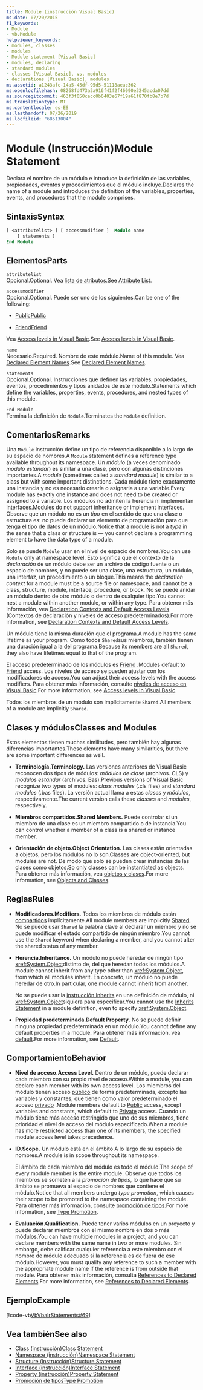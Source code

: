 ```yaml
---
title: Module (instrucción Visual Basic)
ms.date: 07/20/2015
f1_keywords:
- Module
- vb.Module
helpviewer_keywords:
- modules, classes
- modules
- Module statement [Visual Basic]
- modules, declaring
- standard modules
- classes [Visual Basic], vs. modules
- declarations [Visual Basic], modules
ms.assetid: a1243afc-14a5-45df-95d5-51118aeac362
ms.openlocfilehash: 08268fd473a3a916f41f2f46090e3245acda07dd
ms.sourcegitcommit: 463f3f050cecc0b6403e67f19a61f870fb8e7b7d
ms.translationtype: MT
ms.contentlocale: es-ES
ms.lasthandoff: 07/26/2019
ms.locfileid: "68513004"
---
```

# <a name="module-statement"></a><span data-ttu-id="97906-102">Module (Instrucción)</span><span class="sxs-lookup"><span data-stu-id="97906-102">Module Statement</span></span>
<span data-ttu-id="97906-103">Declara el nombre de un módulo e introduce la definición de las variables, propiedades, eventos y procedimientos que el módulo incluye.</span><span class="sxs-lookup"><span data-stu-id="97906-103">Declares the name of a module and introduces the definition of the variables, properties, events, and procedures that the module comprises.</span></span>  
  
## <a name="syntax"></a><span data-ttu-id="97906-104">Sintaxis</span><span class="sxs-lookup"><span data-stu-id="97906-104">Syntax</span></span>  
  
```vb 
[ <attributelist> ] [ accessmodifier ]  Module name  
    [ statements ]  
End Module  
```  
  
## <a name="parts"></a><span data-ttu-id="97906-105">Elementos</span><span class="sxs-lookup"><span data-stu-id="97906-105">Parts</span></span>  
 `attributelist`  
 <span data-ttu-id="97906-106">Opcional.</span><span class="sxs-lookup"><span data-stu-id="97906-106">Optional.</span></span> <span data-ttu-id="97906-107">Vea [lista de atributos](../../../visual-basic/language-reference/statements/attribute-list.md).</span><span class="sxs-lookup"><span data-stu-id="97906-107">See [Attribute List](../../../visual-basic/language-reference/statements/attribute-list.md).</span></span>  
  
 `accessmodifier`  
 <span data-ttu-id="97906-108">Opcional.</span><span class="sxs-lookup"><span data-stu-id="97906-108">Optional.</span></span> <span data-ttu-id="97906-109">Puede ser uno de los siguientes:</span><span class="sxs-lookup"><span data-stu-id="97906-109">Can be one of the following:</span></span>  
  
- [<span data-ttu-id="97906-110">Public</span><span class="sxs-lookup"><span data-stu-id="97906-110">Public</span></span>](../../../visual-basic/language-reference/modifiers/public.md)  
  
- [<span data-ttu-id="97906-111">Friend</span><span class="sxs-lookup"><span data-stu-id="97906-111">Friend</span></span>](../../../visual-basic/language-reference/modifiers/friend.md)  
  
 <span data-ttu-id="97906-112">Vea [Access levels in Visual Basic](../../../visual-basic/programming-guide/language-features/declared-elements/access-levels.md).</span><span class="sxs-lookup"><span data-stu-id="97906-112">See [Access levels in Visual Basic](../../../visual-basic/programming-guide/language-features/declared-elements/access-levels.md).</span></span>  
  
 `name`  
 <span data-ttu-id="97906-113">Necesario.</span><span class="sxs-lookup"><span data-stu-id="97906-113">Required.</span></span> <span data-ttu-id="97906-114">Nombre de este módulo.</span><span class="sxs-lookup"><span data-stu-id="97906-114">Name of this module.</span></span> <span data-ttu-id="97906-115">Vea [Declared Element Names](../../../visual-basic/programming-guide/language-features/declared-elements/declared-element-names.md).</span><span class="sxs-lookup"><span data-stu-id="97906-115">See [Declared Element Names](../../../visual-basic/programming-guide/language-features/declared-elements/declared-element-names.md).</span></span>  
  
 `statements`  
 <span data-ttu-id="97906-116">Opcional.</span><span class="sxs-lookup"><span data-stu-id="97906-116">Optional.</span></span> <span data-ttu-id="97906-117">Instrucciones que definen las variables, propiedades, eventos, procedimientos y tipos anidados de este módulo.</span><span class="sxs-lookup"><span data-stu-id="97906-117">Statements which define the variables, properties, events, procedures, and nested types of this module.</span></span>  
  
 `End Module`  
 <span data-ttu-id="97906-118">Termina la definición de `Module`.</span><span class="sxs-lookup"><span data-stu-id="97906-118">Terminates the `Module` definition.</span></span>  
  
## <a name="remarks"></a><span data-ttu-id="97906-119">Comentarios</span><span class="sxs-lookup"><span data-stu-id="97906-119">Remarks</span></span>  
 <span data-ttu-id="97906-120">Una `Module` instrucción define un tipo de referencia disponible a lo largo de su espacio de nombres.</span><span class="sxs-lookup"><span data-stu-id="97906-120">A `Module` statement defines a reference type available throughout its namespace.</span></span> <span data-ttu-id="97906-121">Un *módulo* (a veces denominado *módulo estándar*) es similar a una clase, pero con algunas distinciones importantes.</span><span class="sxs-lookup"><span data-stu-id="97906-121">A *module* (sometimes called a *standard module*) is similar to a class but with some important distinctions.</span></span> <span data-ttu-id="97906-122">Cada módulo tiene exactamente una instancia y no es necesario crearla o asignarla a una variable.</span><span class="sxs-lookup"><span data-stu-id="97906-122">Every module has exactly one instance and does not need to be created or assigned to a variable.</span></span> <span data-ttu-id="97906-123">Los módulos no admiten la herencia ni implementan interfaces.</span><span class="sxs-lookup"><span data-stu-id="97906-123">Modules do not support inheritance or implement interfaces.</span></span> <span data-ttu-id="97906-124">Observe que un módulo no es un *tipo* en el sentido de que una clase o estructura es: no puede declarar un elemento de programación para que tenga el tipo de datos de un módulo.</span><span class="sxs-lookup"><span data-stu-id="97906-124">Notice that a module is not a *type* in the sense that a class or structure is — you cannot declare a programming element to have the data type of a module.</span></span>  
  
 <span data-ttu-id="97906-125">Solo se puede `Module` usar en el nivel de espacio de nombres.</span><span class="sxs-lookup"><span data-stu-id="97906-125">You can use `Module` only at namespace level.</span></span> <span data-ttu-id="97906-126">Esto significa que el contexto de la *declaración* de un módulo debe ser un archivo de código fuente o un espacio de nombres, y no puede ser una clase, una estructura, un módulo, una interfaz, un procedimiento o un bloque.</span><span class="sxs-lookup"><span data-stu-id="97906-126">This means the *declaration context* for a module must be a source file or namespace, and cannot be a class, structure, module, interface, procedure, or block.</span></span> <span data-ttu-id="97906-127">No se puede anidar un módulo dentro de otro módulo o dentro de cualquier tipo.</span><span class="sxs-lookup"><span data-stu-id="97906-127">You cannot nest a module within another module, or within any type.</span></span> <span data-ttu-id="97906-128">Para obtener más información, vea [Declaration Contexts and Default Access Levels](../../../visual-basic/language-reference/statements/declaration-contexts-and-default-access-levels.md) (Contextos de declaración y niveles de acceso predeterminados).</span><span class="sxs-lookup"><span data-stu-id="97906-128">For more information, see [Declaration Contexts and Default Access Levels](../../../visual-basic/language-reference/statements/declaration-contexts-and-default-access-levels.md).</span></span>  
  
 <span data-ttu-id="97906-129">Un módulo tiene la misma duración que el programa.</span><span class="sxs-lookup"><span data-stu-id="97906-129">A module has the same lifetime as your program.</span></span> <span data-ttu-id="97906-130">Como todos `Shared`sus miembros, también tienen una duración igual a la del programa.</span><span class="sxs-lookup"><span data-stu-id="97906-130">Because its members are all `Shared`, they also have lifetimes equal to that of the program.</span></span>  
  
 <span data-ttu-id="97906-131">El acceso predeterminado de los módulos es [Friend](../../../visual-basic/language-reference/modifiers/friend.md) .</span><span class="sxs-lookup"><span data-stu-id="97906-131">Modules default to [Friend](../../../visual-basic/language-reference/modifiers/friend.md) access.</span></span> <span data-ttu-id="97906-132">Los niveles de acceso se pueden ajustar con los modificadores de acceso.</span><span class="sxs-lookup"><span data-stu-id="97906-132">You can adjust their access levels with the access modifiers.</span></span> <span data-ttu-id="97906-133">Para obtener más información, consulte [niveles de acceso en Visual Basic](../../../visual-basic/programming-guide/language-features/declared-elements/access-levels.md).</span><span class="sxs-lookup"><span data-stu-id="97906-133">For more information, see [Access levels in Visual Basic](../../../visual-basic/programming-guide/language-features/declared-elements/access-levels.md).</span></span>  
  
 <span data-ttu-id="97906-134">Todos los miembros de un módulo son implícitamente `Shared`.</span><span class="sxs-lookup"><span data-stu-id="97906-134">All members of a module are implicitly `Shared`.</span></span>  
  
## <a name="classes-and-modules"></a><span data-ttu-id="97906-135">Clases y módulos</span><span class="sxs-lookup"><span data-stu-id="97906-135">Classes and Modules</span></span>  
 <span data-ttu-id="97906-136">Estos elementos tienen muchas similitudes, pero también hay algunas diferencias importantes.</span><span class="sxs-lookup"><span data-stu-id="97906-136">These elements have many similarities, but there are some important differences as well.</span></span>  
  
- <span data-ttu-id="97906-137">**Terminología.**</span><span class="sxs-lookup"><span data-stu-id="97906-137">**Terminology.**</span></span> <span data-ttu-id="97906-138">Las versiones anteriores de Visual Basic reconocen dos tipos de módulos: *módulos de clase* (archivos. CLS) y *módulos estándar* (archivos. Bas).</span><span class="sxs-lookup"><span data-stu-id="97906-138">Previous versions of Visual Basic recognize two types of modules: *class modules* (.cls files) and *standard modules* (.bas files).</span></span> <span data-ttu-id="97906-139">La versión actual llama a estas *clases* y *módulos*, respectivamente.</span><span class="sxs-lookup"><span data-stu-id="97906-139">The current version calls these *classes* and *modules*, respectively.</span></span>  
  
- <span data-ttu-id="97906-140">**Miembros compartidos.**</span><span class="sxs-lookup"><span data-stu-id="97906-140">**Shared Members.**</span></span> <span data-ttu-id="97906-141">Puede controlar si un miembro de una clase es un miembro compartido o de instancia.</span><span class="sxs-lookup"><span data-stu-id="97906-141">You can control whether a member of a class is a shared or instance member.</span></span>  
  
- <span data-ttu-id="97906-142">**Orientación de objeto.**</span><span class="sxs-lookup"><span data-stu-id="97906-142">**Object Orientation.**</span></span> <span data-ttu-id="97906-143">Las clases están orientadas a objetos, pero los módulos no lo son.</span><span class="sxs-lookup"><span data-stu-id="97906-143">Classes are object-oriented, but modules are not.</span></span> <span data-ttu-id="97906-144">De modo que solo se pueden crear instancias de las clases como objetos.</span><span class="sxs-lookup"><span data-stu-id="97906-144">So only classes can be instantiated as objects.</span></span> <span data-ttu-id="97906-145">Para obtener más información, vea [objetos y clases](../../../visual-basic/programming-guide/language-features/objects-and-classes/index.md).</span><span class="sxs-lookup"><span data-stu-id="97906-145">For more information, see [Objects and Classes](../../../visual-basic/programming-guide/language-features/objects-and-classes/index.md).</span></span>  
  
## <a name="rules"></a><span data-ttu-id="97906-146">Reglas</span><span class="sxs-lookup"><span data-stu-id="97906-146">Rules</span></span>  
  
- <span data-ttu-id="97906-147">**Modificadores.**</span><span class="sxs-lookup"><span data-stu-id="97906-147">**Modifiers.**</span></span> <span data-ttu-id="97906-148">Todos los miembros de módulo están [compartidos](../../../visual-basic/language-reference/modifiers/shared.md) implícitamente.</span><span class="sxs-lookup"><span data-stu-id="97906-148">All module members are implicitly [Shared](../../../visual-basic/language-reference/modifiers/shared.md).</span></span> <span data-ttu-id="97906-149">No se puede usar `Shared` la palabra clave al declarar un miembro y no se puede modificar el estado compartido de ningún miembro.</span><span class="sxs-lookup"><span data-stu-id="97906-149">You cannot use the `Shared` keyword when declaring a member, and you cannot alter the shared status of any member.</span></span>  
  
- <span data-ttu-id="97906-150">**Herencia.**</span><span class="sxs-lookup"><span data-stu-id="97906-150">**Inheritance.**</span></span> <span data-ttu-id="97906-151">Un módulo no puede heredar de ningún tipo <xref:System.Object>distinto de, del que heredan todos los módulos.</span><span class="sxs-lookup"><span data-stu-id="97906-151">A module cannot inherit from any type other than <xref:System.Object>, from which all modules inherit.</span></span> <span data-ttu-id="97906-152">En concreto, un módulo no puede heredar de otro.</span><span class="sxs-lookup"><span data-stu-id="97906-152">In particular, one module cannot inherit from another.</span></span>  
  
     <span data-ttu-id="97906-153">No se puede usar la [instrucción Inherits](../../../visual-basic/language-reference/statements/inherits-statement.md) en una definición de módulo, ni <xref:System.Object>siquiera para especificar.</span><span class="sxs-lookup"><span data-stu-id="97906-153">You cannot use the [Inherits Statement](../../../visual-basic/language-reference/statements/inherits-statement.md) in a module definition, even to specify <xref:System.Object>.</span></span>  
  
- <span data-ttu-id="97906-154">**Propiedad predeterminada.**</span><span class="sxs-lookup"><span data-stu-id="97906-154">**Default Property.**</span></span> <span data-ttu-id="97906-155">No se puede definir ninguna propiedad predeterminada en un módulo.</span><span class="sxs-lookup"><span data-stu-id="97906-155">You cannot define any default properties in a module.</span></span> <span data-ttu-id="97906-156">Para obtener más información, vea [default](../../../visual-basic/language-reference/modifiers/default.md).</span><span class="sxs-lookup"><span data-stu-id="97906-156">For more information, see [Default](../../../visual-basic/language-reference/modifiers/default.md).</span></span>  
  
## <a name="behavior"></a><span data-ttu-id="97906-157">Comportamiento</span><span class="sxs-lookup"><span data-stu-id="97906-157">Behavior</span></span>  
  
- <span data-ttu-id="97906-158">**Nivel de acceso.**</span><span class="sxs-lookup"><span data-stu-id="97906-158">**Access Level.**</span></span> <span data-ttu-id="97906-159">Dentro de un módulo, puede declarar cada miembro con su propio nivel de acceso.</span><span class="sxs-lookup"><span data-stu-id="97906-159">Within a module, you can declare each member with its own access level.</span></span> <span data-ttu-id="97906-160">Los miembros del módulo tienen acceso [público](../../../visual-basic/language-reference/modifiers/public.md) de forma predeterminada, excepto las variables y constantes, que tienen como valor predeterminado el acceso [privado](../../../visual-basic/language-reference/modifiers/private.md) .</span><span class="sxs-lookup"><span data-stu-id="97906-160">Module members default to [Public](../../../visual-basic/language-reference/modifiers/public.md) access, except variables and constants, which default to [Private](../../../visual-basic/language-reference/modifiers/private.md) access.</span></span> <span data-ttu-id="97906-161">Cuando un módulo tiene más acceso restringido que uno de sus miembros, tiene prioridad el nivel de acceso del módulo especificado.</span><span class="sxs-lookup"><span data-stu-id="97906-161">When a module has more restricted access than one of its members, the specified module access level takes precedence.</span></span>  
  
- <span data-ttu-id="97906-162">**ID.**</span><span class="sxs-lookup"><span data-stu-id="97906-162">**Scope.**</span></span> <span data-ttu-id="97906-163">Un módulo está en el ámbito A lo largo de su espacio de nombres.</span><span class="sxs-lookup"><span data-stu-id="97906-163">A module is in scope throughout its namespace.</span></span>  
  
     <span data-ttu-id="97906-164">El ámbito de cada miembro del módulo es todo el módulo.</span><span class="sxs-lookup"><span data-stu-id="97906-164">The scope of every module member is the entire module.</span></span> <span data-ttu-id="97906-165">Observe que todos los miembros se someten a la *promoción de tipos*, lo que hace que su ámbito se promueva al espacio de nombres que contiene el módulo.</span><span class="sxs-lookup"><span data-stu-id="97906-165">Notice that all members undergo *type promotion*, which causes their scope to be promoted to the namespace containing the module.</span></span> <span data-ttu-id="97906-166">Para obtener más información, consulte [promoción de tipos](../../../visual-basic/programming-guide/language-features/declared-elements/type-promotion.md).</span><span class="sxs-lookup"><span data-stu-id="97906-166">For more information, see [Type Promotion](../../../visual-basic/programming-guide/language-features/declared-elements/type-promotion.md).</span></span>  
  
- <span data-ttu-id="97906-167">**Evaluación.**</span><span class="sxs-lookup"><span data-stu-id="97906-167">**Qualification.**</span></span> <span data-ttu-id="97906-168">Puede tener varios módulos en un proyecto y puede declarar miembros con el mismo nombre en dos o más módulos.</span><span class="sxs-lookup"><span data-stu-id="97906-168">You can have multiple modules in a project, and you can declare members with the same name in two or more modules.</span></span> <span data-ttu-id="97906-169">Sin embargo, debe calificar cualquier referencia a este miembro con el nombre de módulo adecuado si la referencia es de fuera de ese módulo.</span><span class="sxs-lookup"><span data-stu-id="97906-169">However, you must qualify any reference to such a member with the appropriate module name if the reference is from outside that module.</span></span> <span data-ttu-id="97906-170">Para obtener más información, consulta [References to Declared Elements](../../../visual-basic/programming-guide/language-features/declared-elements/references-to-declared-elements.md).</span><span class="sxs-lookup"><span data-stu-id="97906-170">For more information, see [References to Declared Elements](../../../visual-basic/programming-guide/language-features/declared-elements/references-to-declared-elements.md).</span></span>  
  
## <a name="example"></a><span data-ttu-id="97906-171">Ejemplo</span><span class="sxs-lookup"><span data-stu-id="97906-171">Example</span></span>  
 [!code-vb[VbVbalrStatements#69](~/samples/snippets/visualbasic/VS_Snippets_VBCSharp/VbVbalrStatements/VB/Class1.vb#69)]  
  
## <a name="see-also"></a><span data-ttu-id="97906-172">Vea también</span><span class="sxs-lookup"><span data-stu-id="97906-172">See also</span></span>

- [<span data-ttu-id="97906-173">Class (instrucción)</span><span class="sxs-lookup"><span data-stu-id="97906-173">Class Statement</span></span>](../../../visual-basic/language-reference/statements/class-statement.md)
- [<span data-ttu-id="97906-174">Namespace (instrucción)</span><span class="sxs-lookup"><span data-stu-id="97906-174">Namespace Statement</span></span>](../../../visual-basic/language-reference/statements/namespace-statement.md)
- [<span data-ttu-id="97906-175">Structure (instrucción)</span><span class="sxs-lookup"><span data-stu-id="97906-175">Structure Statement</span></span>](../../../visual-basic/language-reference/statements/structure-statement.md)
- [<span data-ttu-id="97906-176">Interface (instrucción)</span><span class="sxs-lookup"><span data-stu-id="97906-176">Interface Statement</span></span>](../../../visual-basic/language-reference/statements/interface-statement.md)
- [<span data-ttu-id="97906-177">Property (instrucción)</span><span class="sxs-lookup"><span data-stu-id="97906-177">Property Statement</span></span>](../../../visual-basic/language-reference/statements/property-statement.md)
- [<span data-ttu-id="97906-178">Promoción de tipos</span><span class="sxs-lookup"><span data-stu-id="97906-178">Type Promotion</span></span>](../../../visual-basic/programming-guide/language-features/declared-elements/type-promotion.md)
